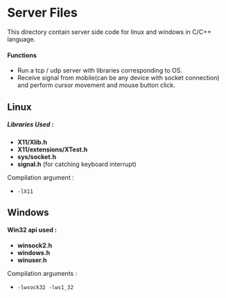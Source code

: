 # Server Files
This directory contain server side code for linux and windows in C/C++ language.
#### Functions
* Run a tcp / udp server with libraries corresponding to OS.
* Receive signal from mobile(can be any device with socket connection) and perform cursor movement and mouse button click.

## Linux
##### Libraries Used :
  * **X11/Xlib.h**
  * **X11/extensions/XTest.h**
  * **sys/socket.h**
  * **signal.h** (for catching keyboard interrupt)

Compilation argument :
  * `-lX11`

## Windows
#### Win32 api used :
  * **winsock2.h**
  * **windows.h**
  * **winuser.h**

Compilation arguments :
  * `-lwsock32 -lws1_32`
